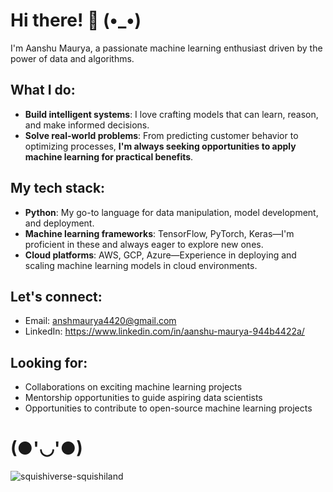 

# Hi there! 👋 (•_•) 

I'm Aanshu Maurya, a passionate machine learning enthusiast driven by the power of data and algorithms.

## What I do:

- **Build intelligent systems**: I love crafting models that can learn, reason, and make informed decisions.
- **Solve real-world problems**: From predicting customer behavior to optimizing processes, **I'm always seeking opportunities to apply machine learning for practical benefits**.

## My tech stack:

- **Python**: My go-to language for data manipulation, model development, and deployment.
- **Machine learning frameworks**: TensorFlow, PyTorch, Keras—I'm proficient in these and always eager to explore new ones.
- **Cloud platforms**: AWS, GCP, Azure—Experience in deploying and scaling machine learning models in cloud environments.


## Let's connect:

- Email: anshmaurya4420@gmail.com
- LinkedIn: https://www.linkedin.com/in/aanshu-maurya-944b4422a/

## Looking for:

- Collaborations on exciting machine learning projects
- Mentorship opportunities to guide aspiring data scientists
- Opportunities to contribute to open-source machine learning projects

# **(●'◡'●)**
![squishiverse-squishiland](https://github.com/user-attachments/assets/9a3ef716-5af9-43fe-90c6-3caa4ec4b5cd)


<!---
Ansh420/Ansh420 is a ✨ special ✨ repository because its `README.md` (this file) appears on your GitHub profile.
You can click the Preview link to take a look at your changes.
--->
